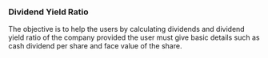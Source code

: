 ### Dividend Yield Ratio
The objective is to help the users by calculating dividends and dividend yield ratio of the company provided the user must give basic details such as cash dividend per share and face value of the share.
